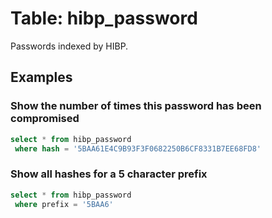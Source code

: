 # Table: hibp_password

Passwords indexed by HIBP.

## Examples

### Show the number of times this password has been compromised

```sql
select * from hibp_password
 where hash = '5BAA61E4C9B93F3F0682250B6CF8331B7EE68FD8'
```

### Show all hashes for a 5 character prefix

```sql
select * from hibp_password
 where prefix = '5BAA6'
```
